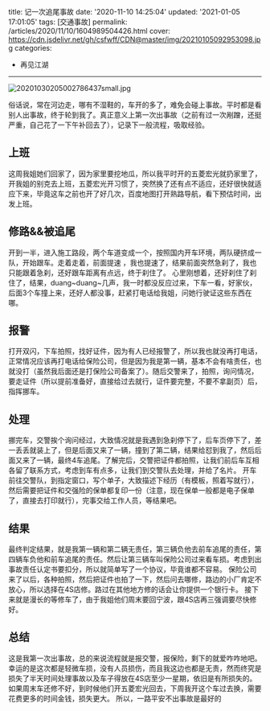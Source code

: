 title: 记一次追尾事故
date: '2020-11-10 14:25:04'
updated: '2021-01-05 17:01:05'
tags: [交通事故]
permalink: /articles/2020/11/10/1604989504426.html
cover: https://cdn.jsdelivr.net/gh/csfwff/CDN@master/img/20210105092953098.jpg
categories: 
- 再见江湖

---
![20201030205002786437small.jpg](https://cdn.jsdelivr.net/gh/csfwff/CDN@master/img/20210105092953098.jpg)

俗话说，常在河边走，哪有不湿鞋的，车开的多了，难免会碰上事故。平时都是看别人出事故，终于轮到我了。真正意义上第一次出事故（之前有过一次剐蹭，还挺严重，自己花了一下午补回去了），记录下一般流程，吸取经验。

## 上班

这周我姐她们回家了，因为家里要挖地瓜，所以我平时开的五菱宏光就扔家里了，开我姐的别克去上班，五菱宏光开习惯了，突然换了还有点不适应，还好很快就适应下来，毕竟这车之前也开了好几次，百度地图打开熟路导航，看下预估时间，出发上班。

## 修路&&被追尾

开到一半，进入施工路段，两个车道变成一个，按照国内开车环境，两队硬挤成一队，开始跟车。走着走着，前面提速 ，我也提速了，结果前面突然急刹了，我也只能跟着急刹，还好跟车距离有点远，终于刹住了。
心里刚想着，还好刹住了刹住了，结果，duang\~duang\~几声，我一时都没反应过来，下车一看，好家伙，后面3个车撞上来，还好人都没事，赶紧打电话给我姐，问她行驶证这些东西在哪。

## 报警

打开双闪，下车拍照，找好证件，因为有人已经报警了，所以我也就没再打电话，正常情况应该再打电话给保险公司，但是因为我是第一辆，基本不会有啥责任，也就没打（虽然我后面还是打保险公司备案了）。随后交警来了，拍照，询问情况，要走证件（所以提前准备好，直接给过去就行，证件要完整，不要不拿副页）后，指挥挪车。

## 处理

挪完车，交警挨个询问经过，大致情况就是我遇到急刹停下了，后车页停下了，差一丢丢就装上了，但是后面又来了一辆，撞到了第二辆，结果给怼到我了，然后后面又来了一辆，最终4车追尾。了解完后，交警把证件都拍照，让我们前后车互相各留了联系方式，考虑到车有点多，让我们到交警队去处理，并给了名片。
开车前往交警队，到指定窗口，写个单子，大致描述下经历（有模板，照着写就行），然后需要把证件和交强险的保单都复印一份（注意，现在保单一般都是电子保单了，直接去打印就行），完事交给工作人员，等结果吧。

## 结果

最终判定结果，就是我第一辆和第二辆无责任，第三辆负他去前车追尾的责任，第四辆车负他和前车追尾的责任。然后让第三辆车叫保险公司过来看车损。考虑到出事故责任认定书要扣分，所以就简单写了一个协议，毕竟谁都不容易。
保险公司来了以后，各种拍照，然后把证件也拍了一下，然后问去哪修，路边的小厂肯定不放心，所以选择在4S店修。路过在其他地方修的话会让你提供一个银行卡。
接下来就是漫长的等修车了，由于我姐他们周末要回宁波，跟4S店再三强调要尽快修好。

## 总结

这是我第一次出事故，总的来说流程就是报交警，报保险，剩下的就爱咋咋地吧。
幸运的是这次都是轻微车损，没有人员损伤，而且我这边也都是无责，然而终究是损失了半天时间处理事故以及车子得放在4S店至少一星期，依旧是有所损失的。如果周末车还修不好，到时候他们开五菱宏光回去，下周我开这个车过去换，需要花费更多的时间金钱，损失更大。
所以，一路平安不出事故是最好的

